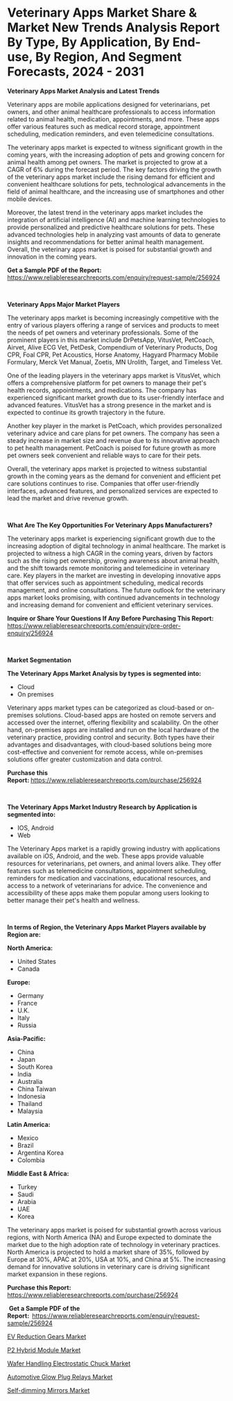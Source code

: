 <p><h1>Veterinary Apps Market Share & Market New Trends Analysis Report By Type, By Application, By End-use, By Region, And Segment Forecasts, 2024 - 2031</h1></p><p><strong>Veterinary Apps Market Analysis and Latest Trends</strong></p>
<p><p>Veterinary apps are mobile applications designed for veterinarians, pet owners, and other animal healthcare professionals to access information related to animal health, medication, appointments, and more. These apps offer various features such as medical record storage, appointment scheduling, medication reminders, and even telemedicine consultations.</p><p>The veterinary apps market is expected to witness significant growth in the coming years, with the increasing adoption of pets and growing concern for animal health among pet owners. The market is projected to grow at a CAGR of 6% during the forecast period. The key factors driving the growth of the veterinary apps market include the rising demand for efficient and convenient healthcare solutions for pets, technological advancements in the field of animal healthcare, and the increasing use of smartphones and other mobile devices.</p><p>Moreover, the latest trend in the veterinary apps market includes the integration of artificial intelligence (AI) and machine learning technologies to provide personalized and predictive healthcare solutions for pets. These advanced technologies help in analyzing vast amounts of data to generate insights and recommendations for better animal health management. Overall, the veterinary apps market is poised for substantial growth and innovation in the coming years.</p></p>
<p><strong>Get a Sample PDF of the Report:&nbsp;</strong> <a href="https://www.reliableresearchreports.com/enquiry/request-sample/256924">https://www.reliableresearchreports.com/enquiry/request-sample/256924</a></p>
<p>&nbsp;</p>
<p><strong>Veterinary Apps Major Market Players</strong></p>
<p><p>The veterinary apps market is becoming increasingly competitive with the entry of various players offering a range of services and products to meet the needs of pet owners and veterinary professionals. Some of the prominent players in this market include DrPetsApp, VitusVet, PetCoach, Airvet, Alive ECG Vet, PetDesk, Compendium of Veterinary Products, Dog CPR, Foal CPR, Pet Acoustics, Horse Anatomy, Hagyard Pharmacy Mobile Formulary, Merck Vet Manual, Zoetis, MN Urolith, Target, and Timeless Vet.</p><p>One of the leading players in the veterinary apps market is VitusVet, which offers a comprehensive platform for pet owners to manage their pet's health records, appointments, and medications. The company has experienced significant market growth due to its user-friendly interface and advanced features. VitusVet has a strong presence in the market and is expected to continue its growth trajectory in the future.</p><p>Another key player in the market is PetCoach, which provides personalized veterinary advice and care plans for pet owners. The company has seen a steady increase in market size and revenue due to its innovative approach to pet health management. PetCoach is poised for future growth as more pet owners seek convenient and reliable ways to care for their pets.</p><p>Overall, the veterinary apps market is projected to witness substantial growth in the coming years as the demand for convenient and efficient pet care solutions continues to rise. Companies that offer user-friendly interfaces, advanced features, and personalized services are expected to lead the market and drive revenue growth.</p></p>
<p>&nbsp;</p>
<p><strong>What Are The Key Opportunities For Veterinary Apps Manufacturers?</strong></p>
<p><p>The veterinary apps market is experiencing significant growth due to the increasing adoption of digital technology in animal healthcare. The market is projected to witness a high CAGR in the coming years, driven by factors such as the rising pet ownership, growing awareness about animal health, and the shift towards remote monitoring and telemedicine in veterinary care. Key players in the market are investing in developing innovative apps that offer services such as appointment scheduling, medical records management, and online consultations. The future outlook for the veterinary apps market looks promising, with continued advancements in technology and increasing demand for convenient and efficient veterinary services.</p></p>
<p><strong>Inquire or Share Your Questions If Any Before Purchasing This Report:</strong> <a href="https://www.reliableresearchreports.com/enquiry/pre-order-enquiry/256924">https://www.reliableresearchreports.com/enquiry/pre-order-enquiry/256924</a></p>
<p>&nbsp;</p>
<p><strong>Market Segmentation</strong></p>
<p><strong>The Veterinary Apps Market Analysis by types is segmented into:</strong></p>
<p><ul><li>Cloud</li><li>On premises</li></ul></p>
<p><p>Veterinary apps market types can be categorized as cloud-based or on-premises solutions. Cloud-based apps are hosted on remote servers and accessed over the internet, offering flexibility and scalability. On the other hand, on-premises apps are installed and run on the local hardware of the veterinary practice, providing control and security. Both types have their advantages and disadvantages, with cloud-based solutions being more cost-effective and convenient for remote access, while on-premises solutions offer greater customization and data control.</p></p>
<p><strong>Purchase this Report:&nbsp;</strong><a href="https://www.reliableresearchreports.com/purchase/256924">https://www.reliableresearchreports.com/purchase/256924</a></p>
<p>&nbsp;</p>
<p><strong>The Veterinary Apps Market Industry Research by Application is segmented into:</strong></p>
<p><ul><li>IOS, Android</li><li>Web</li></ul></p>
<p><p>The Veterinary Apps market is a rapidly growing industry with applications available on iOS, Android, and the web. These apps provide valuable resources for veterinarians, pet owners, and animal lovers alike. They offer features such as telemedicine consultations, appointment scheduling, reminders for medication and vaccinations, educational resources, and access to a network of veterinarians for advice. The convenience and accessibility of these apps make them popular among users looking to better manage their pet's health and wellness.</p></p>
<p>&nbsp;</p>
<p><strong>In terms of Region, the Veterinary Apps Market Players available by Region are:</strong></p>
<p>
    <p> <strong> North America: </strong>
        <ul>
            <li>United States</li>
            <li>Canada</li>
        </ul>
        </p> 
    <p> <strong> Europe: </strong>
        <ul>
            <li>Germany</li>
            <li>France</li>
            <li>U.K.</li>
            <li>Italy</li>
            <li>Russia</li>
        </ul>
        </p> 
    <p> <strong> Asia-Pacific: </strong>
        <ul>
            <li>China</li>
            <li>Japan</li>
            <li>South Korea</li>
            <li>India</li>
            <li>Australia</li>
            <li>China Taiwan</li>
            <li>Indonesia</li>
            <li>Thailand</li>
            <li>Malaysia</li>
        </ul>
        </p> 
    <p> <strong> Latin America: </strong>
        <ul>
            <li>Mexico</li>
            <li>Brazil</li>
            <li>Argentina Korea</li>
            <li>Colombia</li>
        </ul>
        </p> 
    <p> <strong> Middle East & Africa: </strong>
        <ul>
            <li>Turkey</li>
            <li>Saudi</li>
            <li>Arabia</li>
            <li>UAE</li>
            <li>Korea</li>
        </ul>
    </p>
    </p>
<p><p>The veterinary apps market is poised for substantial growth across various regions, with North America (NA) and Europe expected to dominate the market due to the high adoption rate of technology in veterinary practices. North America is projected to hold a market share of 35%, followed by Europe at 30%, APAC at 20%, USA at 10%, and China at 5%. The increasing demand for innovative solutions in veterinary care is driving significant market expansion in these regions.</p></p>
<p><strong>Purchase this Report: </strong><a href="https://www.reliableresearchreports.com/purchase/256924">https://www.reliableresearchreports.com/purchase/256924</a></p>
<p>&nbsp;<strong>Get a Sample PDF of the Report:&nbsp;&nbsp;</strong><a href="https://www.reliableresearchreports.com/enquiry/request-sample/256924">https://www.reliableresearchreports.com/enquiry/request-sample/256924</a></p>
<p><strong></strong></p>
<p><p><a href="https://boundless-drawbridge-702.notion.site/EV-Reduction-Gears-Market-Analysis-and-Market-Size-Global-Industry-Overview-Market-Segmentation-an-4062690a8cec4f95a18c6a66d8439689">EV Reduction Gears Market</a></p><p><a href="https://gamy-alyssum-396.notion.site/P2-Hybrid-Module-Market-Size-Share-Trends-Analysis-Report-By-Material-By-Type-By-End-user-By-R-3098fb6d54fb4a119a521c4aa3113867">P2 Hybrid Module Market</a></p><p><a href="https://view.publitas.com/reportprime-1/wafer-handling-electrostatic-chuck-market-size-share-trends-analysis-report-by-material-by-type-by-end-user-by-region-and-segment-forecasts-2024-2031/">Wafer Handling Electrostatic Chuck Market</a></p><p><a href="https://natural-crush-b99.notion.site/Automotive-Glow-Plug-Relays-Market-Challenges-Opportunities-and-Growth-Drivers-and-Major-Market-P-79b150f815b74e2a8b89ce5695d88cd9">Automotive Glow Plug Relays Market</a></p><p><a href="https://view.publitas.com/reportprime-1/self-dimming-mirrors-market-size-growing-and-forecasted-for-period-from-2024-2031-and-provides-complete-market-analysis-of-this-market/">Self-dimming Mirrors Market</a></p></p>